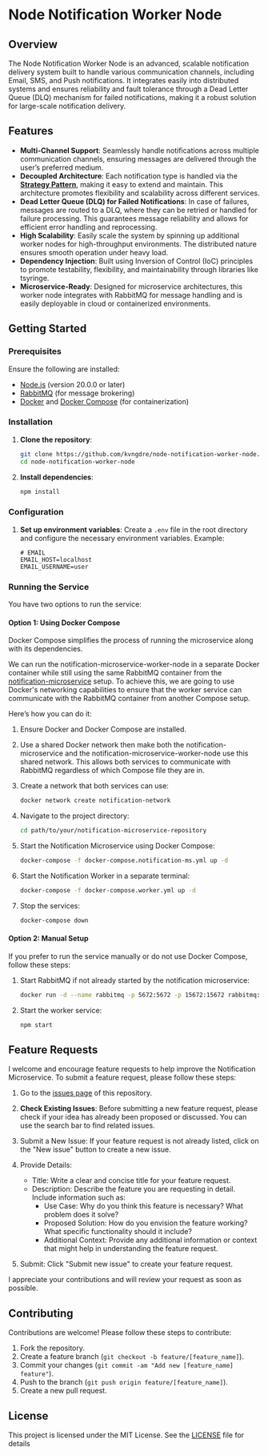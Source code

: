 # Node Notification Worker Node

## Overview

The Node Notification Worker Node is an advanced, scalable notification delivery system built to handle various communication channels, including Email, SMS, and Push notifications. It integrates easily into distributed systems and ensures reliability and fault tolerance through a Dead Letter Queue (DLQ) mechanism for failed notifications, making it a robust solution for large-scale notification delivery.

## Features

- **Multi-Channel Support**: Seamlessly handle notifications across multiple communication channels, ensuring messages are delivered through the user’s preferred medium.
- **Decoupled Architecture**: Each notification type is handled via the [**Strategy Pattern**](https://learn.microsoft.com/en-us/shows/Visual-Studio-Toolbox/Design-Patterns-Strategy), making it easy to extend and maintain. This architecture promotes flexibility and scalability across different services.
- **Dead Letter Queue (DLQ) for Failed Notifications**: In case of failures, messages are routed to a DLQ, where they can be retried or handled for failure processing. This guarantees message reliability and allows for efficient error handling and reprocessing.
- **High Scalability**: Easily scale the system by spinning up additional worker nodes for high-throughput environments. The distributed nature ensures smooth operation under heavy load.
- **Dependency Injection**: Built using Inversion of Control (IoC) principles to promote testability, flexibility, and maintainability through libraries like tsyringe.
- **Microservice-Ready**: Designed for microservice architectures, this worker node integrates with RabbitMQ for message handling and is easily deployable in cloud or containerized environments.

## Getting Started

### Prerequisites

Ensure the following are installed:

- [Node.js](https://nodejs.org/en/download/package-manager) (version 20.0.0 or later)
- [RabbitMQ](https://www.rabbitmq.com/) (for message brokering)
- [Docker](https://www.docker.com/) and [Docker Compose](https://docs.docker.com/compose/) (for containerization)

### Installation

1. **Clone the repository**:

   ```sh
   git clone https://github.com/kvngdre/node-notification-worker-node.git
   cd node-notification-worker-node
   ```

2. **Install dependencies**:

   ```sh
   npm install
   ```

### Configuration

1. **Set up environment variables**: Create a `.env` file in the root directory and configure the necessary environment variables. Example:

   ```text
   # EMAIL
   EMAIL_HOST=localhost
   EMAIL_USERNAME=user
   ```

### Running the Service

You have two options to run the service:

#### Option 1: Using Docker Compose

Docker Compose simplifies the process of running the microservice along with its dependencies.

We can run the notification-microservice-worker-node in a separate Docker container while still using the same RabbitMQ container from the [notification-microservice](https://github.com/kvngdre/node-notification-microservice) setup. To achieve this, we are going to use Docker's networking capabilities to ensure that the worker service can communicate with the RabbitMQ container from another Compose setup.

Here’s how you can do it:

1. Ensure Docker and Docker Compose are installed.

2. Use a shared Docker network then make both the notification-microservice and the notification-microservice-worker-node use this shared network. This allows both services to communicate with RabbitMQ regardless of which Compose file they are in.

3. Create a network that both services can use:

   ```sh
   docker network create notification-network
   ```

4. Navigate to the project directory:

   ```sh
   cd path/to/your/notification-microservice-repository
   ```

5. Start the Notification Microservice using Docker Compose:

   ```sh
   docker-compose -f docker-compose.notification-ms.yml up -d
   ```

6. Start the Notification Worker in a separate terminal:

   ```sh
   docker-compose -f docker-compose.worker.yml up -d
   ```

7. Stop the services:

   ```sh
   docker-compose down
   ```

#### Option 2: Manual Setup

If you prefer to run the service manually or do not use Docker Compose, follow these steps:

1. Start RabbitMQ if not already started by the notification microservice:

   ```sh
   docker run -d --name rabbitmq -p 5672:5672 -p 15672:15672 rabbitmq:3-management
   ```

2. Start the worker service:

   ```sh
   npm start
   ```

## Feature Requests

I welcome and encourage feature requests to help improve the Notification Microservice. To submit a feature request, please follow these steps:

1. Go to the [issues page](https://github.com/kvngdre/node-notification-microservice/issues) of this repository.
2. **Check Existing Issues**: Before submitting a new feature request, please check if your idea has already been proposed or discussed. You can use the search bar to find related issues.
3. Submit a New Issue: If your feature request is not already listed, click on the "New issue" button to create a new issue.
4. Provide Details:

   - Title: Write a clear and concise title for your feature request.
   - Description: Describe the feature you are requesting in detail. Include information such as:
     - Use Case: Why do you think this feature is necessary? What problem does it solve?
     - Proposed Solution: How do you envision the feature working? What specific functionality should it include?
     - Additional Context: Provide any additional information or context that might help in understanding the feature request.

5. Submit: Click "Submit new issue" to create your feature request.

I appreciate your contributions and will review your request as soon as possible.

## Contributing

Contributions are welcome! Please follow these steps to contribute:

1. Fork the repository.
2. Create a feature branch (`git checkout -b feature/[feature_name]`).
3. Commit your changes (`git commit -am "Add new [feature_name] feature"`).
4. Push to the branch (`git push origin feature/[feature_name]`).
5. Create a new pull request.

## License

This project is licensed under the MIT License. See the [LICENSE](/LICENSE.md) file for details
